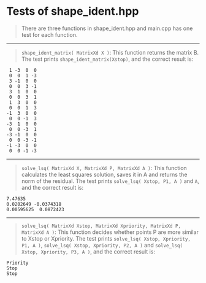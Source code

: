 

# Tests of shape_ident.hpp

> There are three functions in shape_ident.hpp and main.cpp has one test for each function.
***
> `shape_ident_matrix( MatrixXd X )`: This function returns the matrix B.
The test prints `shape_ident_matrix(Xstop)`, and the correct result is:
```
 1 -3  0  0
 0  0  1 -3
 3 -1  0  0
 0  0  3 -1
 3  1  0  0
 0  0  3  1
 1  3  0  0
 0  0  1  3
-1  3  0  0
 0  0 -1  3
-3  1  0  0
 0  0 -3  1
-3 -1  0  0
 0  0 -3 -1
-1 -3  0  0
 0  0 -1 -3
```
***
> `solve_lsq( MatrixXd X, MatrixXd P, MatrixXd A )`: This function calculates the least squares solution, saves it in A and returns the norm of the residual.
The test prints `solve_lsq( Xstop, P1, A )` and `A`, and the correct result is:
```
7.47635
0.0202649 -0.0374318
0.00595625  0.0872423

```
***
> `solve_lsq( MatrixXd Xstop, MatrixXd Xpriority, MatrixXd P, MatrixXd A )`: This function decides whether points P are more similar to Xstop or Xpriority.
The test prints `solve_lsq( Xstop, Xpriority, P1, A )`, `solve_lsq( Xstop, Xpriority, P2, A )` and `solve_lsq( Xstop, Xpriority, P3, A )`, and the correct result is:
```
Priority
Stop
Stop
```
